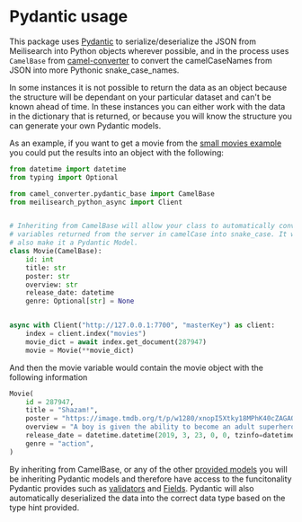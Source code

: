 # Pydantic usage

This package uses [Pydantic](https://pydantic-docs.helpmanual.io/) to serialize/deserialize the JSON
from Meilisearch into Python objects wherever possible, and in the process uses `CamelBase` from
[camel-converter](https://github.com/sanders41/camel-converter) to convert the camelCaseNames from
JSON into more Pythonic snake_case_names.

In some instances it is not possible to return the data as an object because the structure will be
dependant on your particular dataset and can't be known ahead of time. In these instances you can
either work with the data in the dictionary that is returned, or because you will know the structure
you can generate your own Pydantic models.

As an example, if you want to get a movie from the
[small movies example](https://github.com/sanders41/meilisearch-python-async/blob/main/datasets/small_movies.json)
you could put the results into an object with the following:

```py
from datetime import datetime
from typing import Optional

from camel_converter.pydantic_base import CamelBase
from meilisearch_python_async import Client


# Inheriting from CamelBase will allow your class to automatically convert
# variables returned from the server in camelCase into snake_case. It will
# also make it a Pydantic Model.
class Movie(CamelBase):
    id: int
    title: str
    poster: str
    overview: str
    release_date: datetime
    genre: Optional[str] = None


async with Client("http://127.0.0.1:7700", "masterKey") as client:
    index = client.index("movies")
    movie_dict = await index.get_document(287947)
    movie = Movie(**movie_dict)
```

And then the movie variable would contain the movie object with the following information

```py
Movie(
    id = 287947,
    title = "Shazam!",
    poster = "https://image.tmdb.org/t/p/w1280/xnopI5Xtky18MPhK40cZAGAOVeV.jpg",
    overview = "A boy is given the ability to become an adult superhero in times of need with a single magic word.",
    release_date = datetime.datetime(2019, 3, 23, 0, 0, tzinfo=datetime.timezone.utc),
    genre = "action",
)
```

By inheriting from CamelBase, or any of the other [provided models](https://github.com/sanders41/meilisearch-python-async/tree/main/meilisearch_python_async/models)
you will be inheriting Pydantic models and therefore have access to the funcitonality Pydantic provides
such as [validators](https://pydantic-docs.helpmanual.io/usage/validators/) and [Fields](https://pydantic-docs.helpmanual.io/usage/model_config/#alias-precedence).
Pydantic will also automatically deserialized the data into the correct data type based on the type
hint provided.
